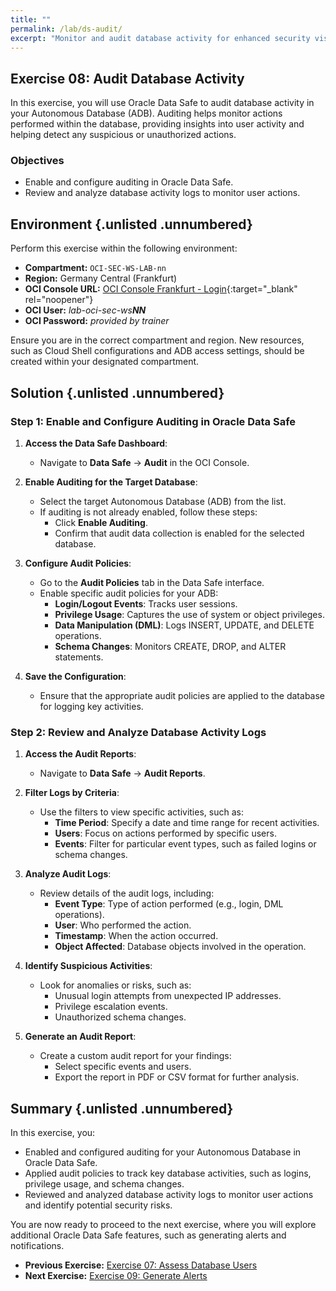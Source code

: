 ```yaml
---
title: ""
permalink: /lab/ds-audit/
excerpt: "Monitor and audit database activity for enhanced security visibility."
---
```

<!-- markdownlint-disable MD013 -->
<!-- markdownlint-disable MD024 -->
<!-- markdownlint-disable MD033 -->
<!-- markdownlint-disable MD041 -->

## Exercise 08: Audit Database Activity

In this exercise, you will use Oracle Data Safe to audit database activity in
your Autonomous Database (ADB). Auditing helps monitor actions performed within
the database, providing insights into user activity and helping detect any
suspicious or unauthorized actions.

### Objectives

- Enable and configure auditing in Oracle Data Safe.
- Review and analyze database activity logs to monitor user actions.

## Environment {.unlisted .unnumbered}

Perform this exercise within the following environment:

- **Compartment:** `OCI-SEC-WS-LAB-nn`
- **Region:** Germany Central (Frankfurt)
- **OCI Console URL:** [OCI Console Frankfurt - Login](https://console.eu-frankfurt-1.oraclecloud.com){:target="_blank" rel="noopener"}
- **OCI User:** *lab-oci-sec-ws**NN***
- **OCI Password:** *provided by trainer*

Ensure you are in the correct compartment and region. New resources, such as
Cloud Shell configurations and ADB access settings, should be created within
your designated compartment.

## Solution {.unlisted .unnumbered}

### Step 1: Enable and Configure Auditing in Oracle Data Safe

1. **Access the Data Safe Dashboard**:
   - Navigate to **Data Safe** → **Audit** in the OCI Console.

2. **Enable Auditing for the Target Database**:
   - Select the target Autonomous Database (ADB) from the list.
   - If auditing is not already enabled, follow these steps:
     - Click **Enable Auditing**.
     - Confirm that audit data collection is enabled for the selected database.

3. **Configure Audit Policies**:
   - Go to the **Audit Policies** tab in the Data Safe interface.
   - Enable specific audit policies for your ADB:
     - **Login/Logout Events**: Tracks user sessions.
     - **Privilege Usage**: Captures the use of system or object privileges.
     - **Data Manipulation (DML)**: Logs INSERT, UPDATE, and DELETE operations.
     - **Schema Changes**: Monitors CREATE, DROP, and ALTER statements.

4. **Save the Configuration**:
   - Ensure that the appropriate audit policies are applied to the database for logging key activities.

### Step 2: Review and Analyze Database Activity Logs

1. **Access the Audit Reports**:
   - Navigate to **Data Safe** → **Audit Reports**.

2. **Filter Logs by Criteria**:
   - Use the filters to view specific activities, such as:
     - **Time Period**: Specify a date and time range for recent activities.
     - **Users**: Focus on actions performed by specific users.
     - **Events**: Filter for particular event types, such as failed logins or schema changes.

3. **Analyze Audit Logs**:
   - Review details of the audit logs, including:
     - **Event Type**: Type of action performed (e.g., login, DML operations).
     - **User**: Who performed the action.
     - **Timestamp**: When the action occurred.
     - **Object Affected**: Database objects involved in the operation.

4. **Identify Suspicious Activities**:
   - Look for anomalies or risks, such as:
     - Unusual login attempts from unexpected IP addresses.
     - Privilege escalation events.
     - Unauthorized schema changes.

5. **Generate an Audit Report**:
   - Create a custom audit report for your findings:
     - Select specific events and users.
     - Export the report in PDF or CSV format for further analysis.

## Summary {.unlisted .unnumbered}

In this exercise, you:

- Enabled and configured auditing for your Autonomous Database in Oracle Data Safe.
- Applied audit policies to track key database activities, such as logins, privilege usage, and schema changes.
- Reviewed and analyzed database activity logs to monitor user actions and identify potential security risks.

You are now ready to proceed to the next exercise, where you will explore additional Oracle Data Safe features, such as generating alerts and notifications.

<!-- For Pandoc -->
- **Previous Exercise:** [Exercise 07: Assess Database Users](#exercise-07-assess-database-users)
- **Next Exercise:** [Exercise 09: Generate Alerts](#exercise-09-generate-alerts)

<!-- For Jekyll -->
<!-- 
- **Previous Exercise:** [Exercise 07: Assess Database Users](../ex03/3x07-Exercise.md)
- **Next Exercise:** [Exercise 09: Generate Alerts](../ex03/3x09-Exercise.md)
-->
